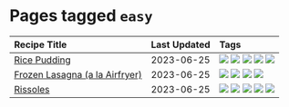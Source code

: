 # Pages tagged `easy`

|Recipe Title|Last Updated|Tags
|:---|:---|:---|
|[Rice Pudding](../recipes/ricepudding.md)|2023-06-25|[![](https://img.shields.io/badge/tag-dairy-28ab17)](../tags/dairy.md) [![](https://img.shields.io/badge/tag-dessert-4e6ea)](../tags/dessert.md) [![](https://img.shields.io/badge/tag-easy-b6c680)](../tags/easy.md) [![](https://img.shields.io/badge/tag-rice-8f457a)](../tags/rice.md) [![](https://img.shields.io/badge/tag-rice_cooker-5b6ac0)](../tags/rice_cooker.md)|
|[Frozen Lasagna (a la Airfryer)](../recipes/lasagnaairfryer.md)|2023-06-25|[![](https://img.shields.io/badge/tag-Italian-bb15fd)](../tags/Italian.md) [![](https://img.shields.io/badge/tag-airfryer-e4f90)](../tags/airfryer.md) [![](https://img.shields.io/badge/tag-easy-b6c680)](../tags/easy.md) [![](https://img.shields.io/badge/tag-reheating-eadebe)](../tags/reheating.md)|
|[Rissoles](../recipes/rissoles.md)|2023-06-25|[![](https://img.shields.io/badge/tag-Aussie-5c1fef)](../tags/Aussie.md) [![](https://img.shields.io/badge/tag-beef-f1d19f)](../tags/beef.md) [![](https://img.shields.io/badge/tag-easy-b6c680)](../tags/easy.md) [![](https://img.shields.io/badge/tag-family-1d5152)](../tags/family.md) [![](https://img.shields.io/badge/tag-fried-af803c)](../tags/fried.md)|